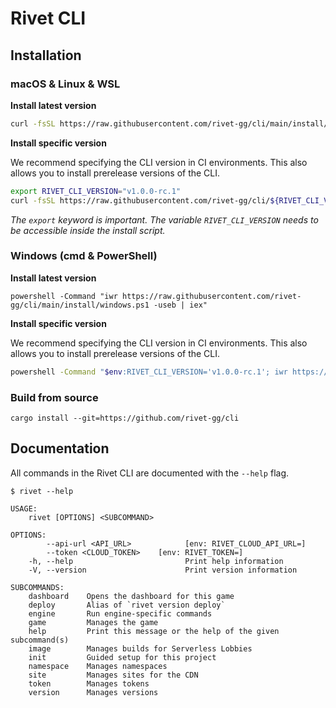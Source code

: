 # Rivet CLI

## Installation

### macOS & Linux & WSL

**Install latest version**

```bash
curl -fsSL https://raw.githubusercontent.com/rivet-gg/cli/main/install/unix.sh | sh
```

**Install specific version**

We recommend specifying the CLI version in CI environments. This also allows you to install prerelease versions of the CLI.

```bash
export RIVET_CLI_VERSION="v1.0.0-rc.1"
curl -fsSL https://raw.githubusercontent.com/rivet-gg/cli/${RIVET_CLI_VERSION}/install/unix.sh | sh
```

_The `export` keyword is important. The variable `RIVET_CLI_VERSION` needs to be accessible inside the install script._

### Windows (cmd & PowerShell)

**Install latest version**

```
powershell -Command "iwr https://raw.githubusercontent.com/rivet-gg/cli/main/install/windows.ps1 -useb | iex"
```

**Install specific version**

We recommend specifying the CLI version in CI environments. This also allows you to install prerelease versions of the CLI.

```bash
powershell -Command "$env:RIVET_CLI_VERSION='v1.0.0-rc.1'; iwr https://raw.githubusercontent.com/rivet-gg/cli/$env:RIVET_CLI_VERSION/install/windows.ps1 -useb | iex"
```

### Build from source

```
cargo install --git=https://github.com/rivet-gg/cli
```

## Documentation

All commands in the Rivet CLI are documented with the `--help` flag.

```
$ rivet --help

USAGE:
    rivet [OPTIONS] <SUBCOMMAND>

OPTIONS:
        --api-url <API_URL>            [env: RIVET_CLOUD_API_URL=]
        --token <CLOUD_TOKEN>    [env: RIVET_TOKEN=]
    -h, --help                         Print help information
    -V, --version                      Print version information

SUBCOMMANDS:
    dashboard    Opens the dashboard for this game
    deploy       Alias of `rivet version deploy`
    engine       Run engine-specific commands
    game         Manages the game
    help         Print this message or the help of the given subcommand(s)
    image        Manages builds for Serverless Lobbies
    init         Guided setup for this project
    namespace    Manages namespaces
    site         Manages sites for the CDN
    token        Manages tokens
    version      Manages versions
```
